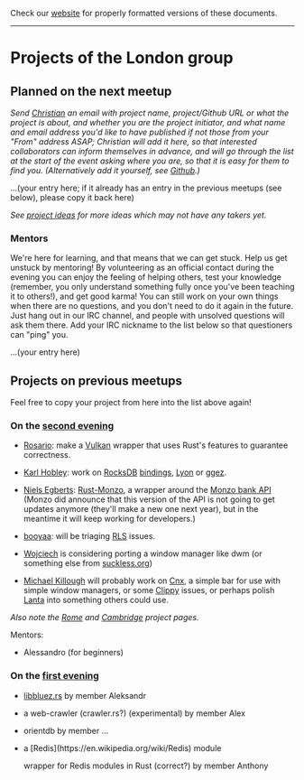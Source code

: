 Check our [website](http://rustaceans.uk/) for
properly formatted versions of these documents.

---

# Projects of the London group

## Planned on the next meetup

*Send [Christian](mailto:chrjae@gmail.com) an email with project name, project/Github URL or what the project is about, and whether you are the project initiator, and what name and email address you'd like to have published if not those from your "From" address ASAP; Christian will add it here, so that interested collaborators can inform themselves in advance, and will go through the list at the start of the event asking where you are, so that it is easy for them to find you. (Alternatively add it yourself, see [Github](../Github.md).)*

...(your entry here; if it already has an entry in the previous meetups (see below), please copy it back here)

*See [project ideas](../Project_ideas.md) for more ideas which may not have any takers yet.*


### Mentors

We're here for learning, and that means that we can get stuck. Help us get unstuck by mentoring! By volunteering as an official contact during the evening you can enjoy the feeling of helping others, test your knowledge (remember, you only understand something fully once you've been teaching it to others!), and get good karma! You can still work on your own things when there are no questions, and you don't need to do it again in the future. Just hang out in our IRC channel, and people with unsolved questions will ask them there. Add your IRC nickname to the list below so that questioners can "ping" you.

...(your entry here)


## Projects on previous meetups

Feel free to copy your project from here into the list above again!

### On the [second evening](past_events/evening-2.md)

* [Rosario](https://github.com/veganpower): make a [Vulkan](https://www.khronos.org/vulkan/) wrapper that uses Rust's features to guarantee correctness.

* [Karl Hobley](https://github.com/kaedroho): work on [RocksDB](https://en.wikipedia.org/wiki/RocksDB) [bindings](https://github.com/spacejam/rust-rocksdb), [Lyon](https://github.com/nical/lyon) or [ggez](https://github.com/ggez/ggez).

* [Niels Egberts](https://github.com/nielsegberts/): [Rust-Monzo](https://github.com/nielsegberts/rust-monzo), a wrapper around the [Monzo bank API](https://duckduckgo.com/html/?q=Monzo%20api) (Monzo did announce that this version of the API is not going to get updates anymore (they'll make a new one next year), but in the meantime it will keep working for developers.)

* [booyaa](https://github.com/booyaa/): will be triaging [RLS](https://github.com/rust-lang-nursery/rls) issues.

* [Wojciech](https://www.meetup.com/Rust-London-User-Group/members/230502258/) is considering porting a window manager like dwm (or something else from [suckless.org](https://en.wikipedia.org/wiki/Suckless.org))

* [Michael Killough](https://github.com/mjkillough) will probably work on [Cnx](https://github.com/mjkillough/cnx), a simple bar for use with simple window managers, or some [Clippy](https://github.com/rust-lang-nursery/rust-clippy) issues, or perhaps polish [Lanta](https://github.com/mjkillough/lanta) into something others could use.

*Also note the [Rome](../Rome/Projects.md) and [Cambridge](../Cambridge/Projects.md) project pages.*

Mentors:

* Alessandro (for beginners)


### On the [first evening](past_events/evening-1.md)

* [libbluez.rs](http://github.com/khvzak/libbluez-rs) by member
  Aleksandr

* a web-crawler (crawler.rs?) <!--(url XXX)--> (experimental) by member Alex

* orientdb by member ...<!--XXX-->

* <!--XXX project name and URL?-->a [Redis](https://en.wikipedia.org/wiki/Redis) module
  wrapper for Redis modules in Rust (correct?) by member Anthony

